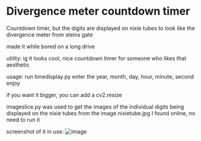# Divergence meter countdown timer

Countdown timer, but the digits are displayed on nixie tubes to look like the divergence meter from steins gate

made it while bored on a long drive 

utility: ig it looks cool, nice countdown timer for someone who likes that aesthetic

usage: run timedisplay.py
enter the year, month, day, hour, minute, second
enjoy

if you want it bigger, you can add a cv2.resize

imageslice.py was used to get the images of the individual digits being displayed on the nixie tubes from the image nixietube.jpg I found online, no need to run it

screenshot of it in use:
![image](https://user-images.githubusercontent.com/38150148/175818470-7fcda9eb-4996-42c0-992e-d137b246b726.png)
